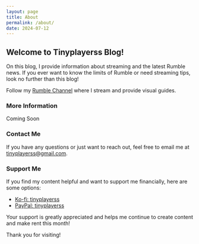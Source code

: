 ```yaml
---
layout: page
title: About
permalink: /about/
date: 2024-07-12
---
```


## Welcome to Tinyplayerss Blog!

On this blog, I provide information about streaming and the latest Rumble news. If you ever want to know the limits of Rumble or need streaming tips, look no further than this blog!

Follow my [Rumble Channel](https://rumble.com/c/tinyplayerss) where I stream and provide visual guides.

### More Information

Coming Soon

### Contact Me

If you have any questions or just want to reach out, feel free to email me at [tinyplayerss@gmail.com](mailto:tinyplayerss@gmail.com).

### Support Me

If you find my content helpful and want to support me financially, here are some options:

- [Ko-fi: tinyplayerss](https://ko-fi.com/tinyplayerss)
- [PayPal: tinyplayerss](https://paypal.me/2players1Gamer)

Your support is greatly appreciated and helps me continue to create content and make rent this month!

Thank you for visiting!
